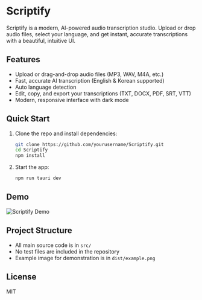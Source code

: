 # Scriptify

Scriptify is a modern, AI-powered audio transcription studio. Upload or drop audio files, select your language, and get instant, accurate transcriptions with a beautiful, intuitive UI.

## Features
- Upload or drag-and-drop audio files (MP3, WAV, M4A, etc.)
- Fast, accurate AI transcription (English & Korean supported)
- Auto language detection
- Edit, copy, and export your transcriptions (TXT, DOCX, PDF, SRT, VTT)
- Modern, responsive interface with dark mode

## Quick Start
1. Clone the repo and install dependencies:
   ```bash
   git clone https://github.com/yourusername/Scriptify.git
   cd Scriptify
   npm install
   ```
2. Start the app:
   ```bash
   npm run tauri dev
   ```

## Demo
![Scriptify Demo](dist/example.png)

## Project Structure
- All main source code is in `src/`
- No test files are included in the repository
- Example image for demonstration is in `dist/example.png`

## License
MIT 